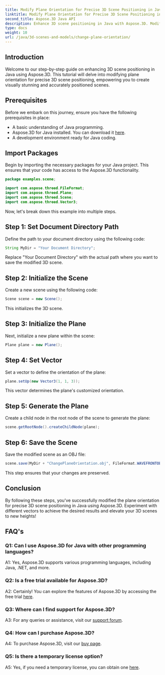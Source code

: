 ```yaml
---
title: Modify Plane Orientation for Precise 3D Scene Positioning in Java
linktitle: Modify Plane Orientation for Precise 3D Scene Positioning in Java
second_title: Aspose.3D Java API
description: Enhance 3D scene positioning in Java with Aspose.3D. Modify plane orientation for precision. Download now for a captivating visual experience.
type: docs
weight: 10
url: /java/3d-scenes-and-models/change-plane-orientation/
---
```

## Introduction

Welcome to our step-by-step guide on enhancing 3D scene positioning in Java using Aspose.3D. This tutorial will delve into modifying plane orientation for precise 3D scene positioning, empowering you to create visually stunning and accurately positioned scenes.

## Prerequisites

Before we embark on this journey, ensure you have the following prerequisites in place:

- A basic understanding of Java programming.
- Aspose.3D for Java installed. You can download it [here](https://releases.aspose.com/3d/java/).
- A development environment ready for Java coding.

## Import Packages

Begin by importing the necessary packages for your Java project. This ensures that your code has access to the Aspose.3D functionality. 

```java
package examples.scene;

import com.aspose.threed.FileFormat;
import com.aspose.threed.Plane;
import com.aspose.threed.Scene;
import com.aspose.threed.Vector3;
```

Now, let's break down this example into multiple steps.

## Step 1: Set Document Directory Path

Define the path to your document directory using the following code:

```java
String MyDir = "Your Document Directory";
```

Replace "Your Document Directory" with the actual path where you want to save the modified 3D scene.

## Step 2: Initialize the Scene

Create a new scene using the following code:

```java
Scene scene = new Scene();
```

This initializes the 3D scene.

## Step 3: Initialize the Plane

Next, initialize a new plane within the scene:

```java
Plane plane = new Plane();
```

## Step 4: Set Vector

Set a vector to define the orientation of the plane:

```java
plane.setUp(new Vector3(1, 1, 3));
```

This vector determines the plane's customized orientation.

## Step 5: Generate the Plane

Create a child node in the root node of the scene to generate the plane:

```java
scene.getRootNode().createChildNode(plane);
```

## Step 6: Save the Scene

Save the modified scene as an OBJ file:

```java
scene.save(MyDir + "ChangePlaneOrientation.obj", FileFormat.WAVEFRONTOBJ);
```

This step ensures that your changes are preserved.

## Conclusion

By following these steps, you've successfully modified the plane orientation for precise 3D scene positioning in Java using Aspose.3D. Experiment with different vectors to achieve the desired results and elevate your 3D scenes to new heights!


## FAQ's

### Q1: Can I use Aspose.3D for Java with other programming languages?

A1: Yes, Aspose.3D supports various programming languages, including Java, .NET, and more.

### Q2: Is a free trial available for Aspose.3D?

A2: Certainly! You can explore the features of Aspose.3D by accessing the free trial [here](https://releases.aspose.com/).

### Q3: Where can I find support for Aspose.3D?

A3: For any queries or assistance, visit our [support forum](https://forum.aspose.com/c/3d/18).

### Q4: How can I purchase Aspose.3D?

A4: To purchase Aspose.3D, visit our [buy page](https://purchase.aspose.com/buy).

### Q5: Is there a temporary license option?

A5: Yes, if you need a temporary license, you can obtain one [here](https://purchase.aspose.com/temporary-license/).
